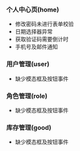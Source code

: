 ### 个人中心页(home)
- 修改密码未进行表单校验
- 日期选择器异常
- 获取验证码需要倒计时
- 手机号及邮件通知

### 用户管理(user)
- 缺少模态框及按钮事件

### 角色管理(role)
- 缺少模态框及按钮事件

### 库存管理(good)
- 缺少模态框及按钮事件